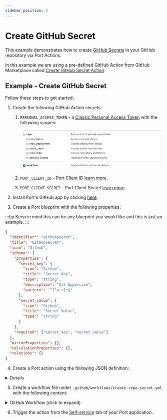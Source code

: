```yaml
---
sidebar_position: 2
---
```


# Create GitHub Secret

This example demonstrates how to create [GitHub Secrets](https://docs.github.com/en/actions/security-guides/using-secrets-in-github-actions) in your GitHub repository via Port Actions.

In this example we are using a pre-defined GitHub Action from GitHub Marketplace called [Create GitHub Secret Action](https://github.com/marketplace/actions/create-github-secret-action).

## Example - Create GitHub Secret

Follow these steps to get started:

1. Create the following GitHub Action secrets:

   1. `PERSONAL_ACCESS_TOKEN` - a [Classic Personal Access Token](https://github.com/settings/tokens) with the following scopes:

      ![Token Scopes](../../../../../static/img/self-service-actions/setup-backend/github-workflow/pat-scopes.png)

   2. `PORT_CLIENT_ID` - Port Client ID [learn more](../../../../build-your-software-catalog/custom-integration/api/#get-api-token).
   3. `PORT_CLIENT_SECRET` - Port Client Secret [learn more](../../../../build-your-software-catalog/custom-integration/api/#get-api-token).

2. Install Port's GitHub app by clicking [here](https://github.com/apps/getport-io/installations/new).

3. Create a Port blueprint with the following properties:

:::tip
Keep in mind this can be any blueprint you would like and this is just an example.
:::

```json showLineNumbers
{
  "identifier": "githubsecret",
  "title": "GitHubSecret",
  "icon": "Github",
  "schema": {
    "properties": {
      "secret_key": {
        "icon": "Github",
        "title": "Secret Key",
        "type": "string",
        "description": "All Uppercase",
        "pattern": "^[^a-z]*$"
      },
      "secret_value": {
        "icon": "Github",
        "title": "Secret Value",
        "type": "string"
      }
    },
    "required": ["secret_key", "secret_value"]
  },
  "mirrorProperties": {},
  "calculationProperties": {},
  "relations": {}
}
```

4. Create a Port action using the following JSON definition:

<details>
:::tip Modification Required
Make sure to replace the placeholders for `<GITHUB_ORG_NAME>` and `<GITHUB_REPO_NAME>` in your Port Action to match your GitHub environment.
:::

<summary>Port Action (click to expand)</summary>

```json showLineNumbers
{
  "identifier": "create_git_hub_secret",
  "title": "Create GitHub Secret",
  "icon": "Github",
  "description": "Creates a GitHub secret in my repository",
  "trigger": {
    "type": "self-service",
    "operation": "CREATE",
    "userInputs": {
      "properties": {
        "secret_key": {
          "icon": "DefaultProperty",
          "title": "Secret Key",
          "type": "string",
          "pattern": "^[^a-z]*$"
        },
        "secret_value": {
          "icon": "DefaultProperty",
          "title": "Secret Value",
          "type": "string",
          "encryption": "aes256-gcm"
        }
      },
      "required": [
        "secret_key",
        "secret_value"
      ],
      "order": [
        "secret_key",
        "secret_value"
      ]
    },
    "blueprintIdentifier": "githubsecret"
  },
  "invocationMethod": {
    "type": "GITHUB",
    "org": "<GITHUB_ORG_NAME>",
    "repo": "<GITHUB_REPO_NAME>",
    "workflow": "create-repo-secret.yml",
    "workflowInputs": {
      "secret_key": "{{ .inputs.\"secret_key\" }}",
      "secret_value": "{{ .inputs.\"secret_value\" }}",
      "context": {
        "entity": "{{.entity}}",
        "blueprint": "{{.action.blueprint}}",
        "runId": "{{.run.id}}",
        "trigger": "{{ .trigger }}"
      }
    },
    "reportWorkflowStatus": true
  },
  "requiredApproval": false
}
```

</details>

5. Create a workflow file under `.github/workflows/create-repo-secret.yml` with the following content:

<details>

<summary>GitHub Workflow (click to expand)</summary>

```yml showLineNumbers
name: Create Repository Secret

on:
  workflow_dispatch:
    inputs:
      secret_key:
        type: string
        description: Name of the secret's key
      secret_value:
        type: string
        description: value of the secret
      context:
        required: false
        description:
          Who triggered the action and general context (blueprint, run id, etc...)
        type: string

jobs:
  create_secret:
    runs-on: ubuntu-latest
    steps:
      - uses: gliech/create-github-secret-action@v1
        with:
          name: ${{ inputs.secret_key }}
          value: ${{ inputs.secret_value }}
          pa_token: ${{ secrets.PERSONAL_ACCESS_TOKEN }}

      - name: UPSERT Entity
        uses: port-labs/port-github-action@v1
        with:
          identifier: ${{ inputs.secret_key }}
          title: ${{ inputs.secret_key }}
          team: "[]"
          icon: DefaultBlueprint
          blueprint: ${{ fromJson(inputs.context).blueprint }}
          properties: |-
            {
              "secret_key": "${{ inputs.secret_key }}",
              "secret_value": "${{ inputs.secret_value }}"
            }
          relations: "{}"
          clientId: ${{ secrets.PORT_CLIENT_ID }}
          clientSecret: ${{ secrets.PORT_CLIENT_SECRET }}
          operation: UPSERT
          runId: ${{ fromJson(inputs.context).runId }}

      - name: Inform completion of request to create secret in Port
        uses: port-labs/port-github-action@v1
        with:
          clientId: ${{ secrets.PORT_CLIENT_ID }}
          clientSecret: ${{ secrets.PORT_CLIENT_SECRET }}
          baseUrl: https://api.getport.io
          operation: PATCH_RUN
          status: "SUCCESS"
          runId: ${{fromJson(inputs.context).runId}}
          logMessage: "Created github secret ${{ github.event.inputs.secret_key }}"
```
</details>

6. Trigger the action from the [Self-service](https://app.getport.io/self-serve) tab of your Port application.
